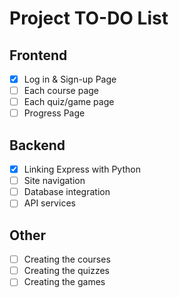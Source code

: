 # Project TO-DO List

## Frontend
- [x] Log in & Sign-up Page  
- [ ] Each course page  
- [ ] Each quiz/game page  
- [ ] Progress Page  

## Backend
- [x] Linking Express with Python  
- [ ] Site navigation  
- [ ] Database integration  
- [ ] API services  

## Other
- [ ] Creating the courses  
- [ ] Creating the quizzes  
- [ ] Creating the games  
